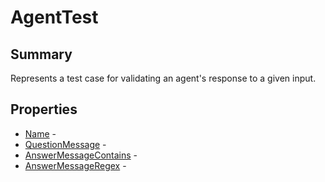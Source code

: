 # AgentTest

## Summary

Represents a test case for validating an agent's response to a given input.

## Properties

* [Name](AgentTest.Name.md) - 
* [QuestionMessage](AgentTest.QuestionMessage.md) - 
* [AnswerMessageContains](AgentTest.AnswerMessageContains.md) - 
* [AnswerMessageRegex](AgentTest.AnswerMessageRegex.md) - 
